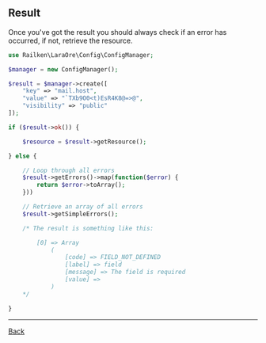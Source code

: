 ## Result

Once you've got the result you should always check if an error has occurred, if not, retrieve the resource.

```php
use Railken\LaraOre\Config\ConfigManager;

$manager = new ConfigManager();

$result = $manager->create([
    "key" => "mail.host",
    "value" => "`TXb9O0<t)EsR4K8@=>@",
    "visibility" => "public"
]);

if ($result->ok()) {

    $resource = $result->getResource();

} else {

    // Loop through all errors
    $result->getErrors()->map(function($error) {
        return $error->toArray();
    }))

    // Retrieve an array of all errors
    $result->getSimpleErrors();

    /* The result is something like this:

        [0] => Array
            (
                [code] => FIELD_NOT_DEFINED
                [label] => field
                [message] => The field is required
                [value] =>
            )
    */

}
```

---
[Back](index.md)